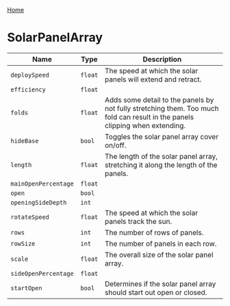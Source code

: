[Home](https://wnp78.github.io/JunoXml/)

# SolarPanelArray


|Name|Type|Description|
|--|--|--|
|`deploySpeed`|`float`|The speed at which the solar panels will extend and retract.|
|`efficiency`|`float`||
|`folds`|`float`|Adds some detail to the panels by not fully stretching them. Too much fold can result in the panels clipping when extending.|
|`hideBase`|`bool`|Toggles the solar panel array cover on/off.|
|`length`|`float`|The length of the solar panel array, stretching it along the length of the panels.|
|`mainOpenPercentage`|`float`||
|`open`|`bool`||
|`openingSideDepth`|`int`||
|`rotateSpeed`|`float`|The speed at which the solar panels track the sun.|
|`rows`|`int`|The number of rows of panels.|
|`rowSize`|`int`|The number of panels in each row.|
|`scale`|`float`|The overall size of the solar panel array.|
|`sideOpenPercentage`|`float`||
|`startOpen`|`bool`|Determines if the solar panel array should start out open or closed.|


